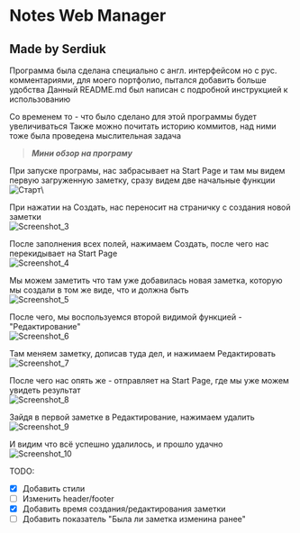 # Notes Web Manager
## Made by Serdiuk

Программа была сделана специально с англ. интерфейсом но с рус. комментариями, для моего портфолио, пытался добавить больше удобства
Данный README.md был написан с подробной инструкцией к использованию

Со временем то - что было сделано для этой программы будет увеличиваться
Также можно почитать историю коммитов, над ними тоже была проведена мыслительная задача

>___Мини обзор на програму___

При запуске програмы, нас забрасывает на Start Page и там мы видем первую загруженную заметку, сразу видем две начальные функции\
![Старт](https://user-images.githubusercontent.com/85077180/196522509-63570379-952b-43b2-98eb-ab039638bf98.png)\

При нажатии на Создать, нас переносит на страничку с создания новой заметки\
![Screenshot_3](https://user-images.githubusercontent.com/85077180/196522515-42f7c4a6-36df-40d7-8453-06cacd7696bd.png)

После заполнения всех полей, нажимаем Создать, после чего нас перекидывает на Start Page\
![Screenshot_4](https://user-images.githubusercontent.com/85077180/196522521-d1da0361-f492-42a0-92f7-7e780b9814ff.png)

Мы можем заметить что там уже добавилась новая заметка, которую мы создали в том же виде, что и должна быть\
![Screenshot_5](https://user-images.githubusercontent.com/85077180/196522523-986163a0-3329-4a7e-b09f-5190ddbf6ea7.png)

После чего, мы воспользуемся второй видимой функцией - "Редактирование"\
![Screenshot_6](https://user-images.githubusercontent.com/85077180/196522526-42eea59a-fe15-4e9c-8487-0ede11867d75.png)

Там меняем заметку, дописав туда дел, и нажимаем Редактировать\
![Screenshot_7](https://user-images.githubusercontent.com/85077180/196522527-92f7fc4b-217a-43a0-9076-d6feeecc9c09.png)

После чего нас опять же - отправляет на Start Page, где мы уже можем увидеть результат\
![Screenshot_8](https://user-images.githubusercontent.com/85077180/196522529-12062c59-0e0c-4ab8-b3ae-2f3b0f28e0ae.png)

Зайдя в первой заметке в Редактирование, нажимаем удалить\
![Screenshot_9](https://user-images.githubusercontent.com/85077180/196522531-0a88811e-9501-4233-be16-3684cc3cff2e.png)

И видим что всё успешно удалилось, и прошло удачно\
![Screenshot_10](https://user-images.githubusercontent.com/85077180/196522533-91a1fc14-7ee2-41fb-9a5b-1fb8a9c0f51b.png)


TODO:

- [x] Добавить стили
- [ ] Изменить header/footer
- [x] Добавить время создания/редактирования заметки
- [ ] Добавить показатель "Была ли заметка изменина ранее"

